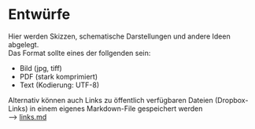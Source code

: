 # Entwürfe

Hier werden Skizzen, schematische Darstellungen und andere Ideen abgelegt.  
Das Format sollte eines der follgenden sein:
+ Bild (jpg, tiff)
+ PDF (stark komprimiert)
+ Text (Kodierung: UTF-8)  

Alternativ können auch Links zu öffentlich verfügbaren Dateien (Dropbox-Links) in einem eigenes Markdown-File gespeichert werden  
--> [links.md](https://github.com/EGFGy/ISFS/blob/master/Entwuerfe/links.md)
